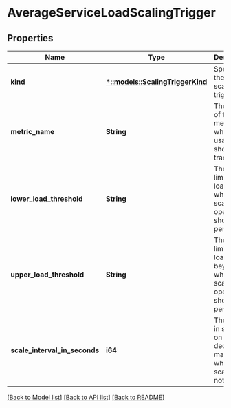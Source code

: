 # AverageServiceLoadScalingTrigger

## Properties
Name | Type | Description | Notes
------------ | ------------- | ------------- | -------------
**kind** | [***::models::ScalingTriggerKind**](ScalingTriggerKind.md) | Specifies the kind of scaling trigger | [default to null]
**metric_name** | **String** | The name of the metric for which usage should be tracked. | [default to null]
**lower_load_threshold** | **String** | The lower limit of the load below which a scale in operation should be performed. | [default to null]
**upper_load_threshold** | **String** | The upper limit of the load beyond which a scale out operation should be performed. | [default to null]
**scale_interval_in_seconds** | **i64** | The period in seconds on which a decision is made whether to scale or not. | [default to null]

[[Back to Model list]](../README.md#documentation-for-models) [[Back to API list]](../README.md#documentation-for-api-endpoints) [[Back to README]](../README.md)



